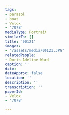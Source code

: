 ```yaml
---
tags:
- parasol
- boat
- Velox
- '7078'
mediaType: Portrait
similarTo: []
title: '00121'
images:
- "/assets/media/00121.JPG"
relatedPeople:
- Doris Adeline Ward
caption: ''
date: 
dateApprox: false
location: ''
description: ''
transcription: ''
paperId:
- Velox
- '7078'

---
```

